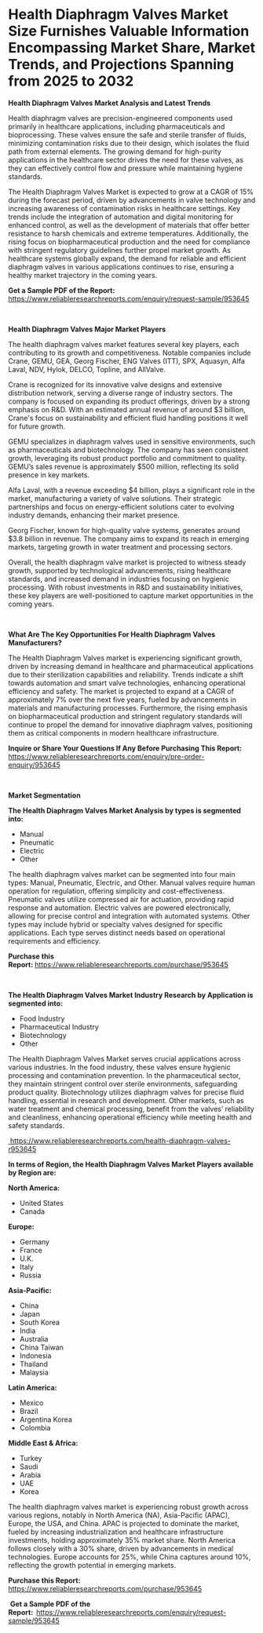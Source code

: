 <p><h1>Health Diaphragm Valves Market Size Furnishes Valuable Information Encompassing Market Share, Market Trends, and Projections Spanning from 2025 to 2032</h1></p><p><strong>Health Diaphragm Valves Market Analysis and Latest Trends</strong></p>
<p><p>Health diaphragm valves are precision-engineered components used primarily in healthcare applications, including pharmaceuticals and bioprocessing. These valves ensure the safe and sterile transfer of fluids, minimizing contamination risks due to their design, which isolates the fluid path from external elements. The growing demand for high-purity applications in the healthcare sector drives the need for these valves, as they can effectively control flow and pressure while maintaining hygiene standards.</p><p>The Health Diaphragm Valves Market is expected to grow at a CAGR of 15% during the forecast period, driven by advancements in valve technology and increasing awareness of contamination risks in healthcare settings. Key trends include the integration of automation and digital monitoring for enhanced control, as well as the development of materials that offer better resistance to harsh chemicals and extreme temperatures. Additionally, the rising focus on biopharmaceutical production and the need for compliance with stringent regulatory guidelines further propel market growth. As healthcare systems globally expand, the demand for reliable and efficient diaphragm valves in various applications continues to rise, ensuring a healthy market trajectory in the coming years.</p></p>
<p><strong>Get a Sample PDF of the Report:&nbsp;</strong> <a href="https://www.reliableresearchreports.com/enquiry/request-sample/953645?utm_campaign=2778&utm_medium=2&utm_source=Github&utm_content=ia&utm_term=18042025&utm_id=health-diaphragm-valves">https://www.reliableresearchreports.com/enquiry/request-sample/953645</a></p>
<p>&nbsp;</p>
<p><strong>Health Diaphragm Valves Major Market Players</strong></p>
<p><p>The health diaphragm valves market features several key players, each contributing to its growth and competitiveness. Notable companies include Crane, GEMU, GEA, Georg Fischer, ENG Valves (ITT), SPX, Aquasyn, Alfa Laval, NDV, Hylok, DELCO, Topline, and AllValve.</p><p>Crane is recognized for its innovative valve designs and extensive distribution network, serving a diverse range of industry sectors. The company is focused on expanding its product offerings, driven by a strong emphasis on R&D. With an estimated annual revenue of around $3 billion, Crane's focus on sustainability and efficient fluid handling positions it well for future growth.</p><p>GEMU specializes in diaphragm valves used in sensitive environments, such as pharmaceuticals and biotechnology. The company has seen consistent growth, leveraging its robust product portfolio and commitment to quality. GEMU’s sales revenue is approximately $500 million, reflecting its solid presence in key markets.</p><p>Alfa Laval, with a revenue exceeding $4 billion, plays a significant role in the market, manufacturing a variety of valve solutions. Their strategic partnerships and focus on energy-efficient solutions cater to evolving industry demands, enhancing their market presence.</p><p>Georg Fischer, known for high-quality valve systems, generates around $3.8 billion in revenue. The company aims to expand its reach in emerging markets, targeting growth in water treatment and processing sectors.</p><p>Overall, the health diaphragm valve market is projected to witness steady growth, supported by technological advancements, rising healthcare standards, and increased demand in industries focusing on hygienic processing. With robust investments in R&D and sustainability initiatives, these key players are well-positioned to capture market opportunities in the coming years.</p></p>
<p>&nbsp;</p>
<p><strong>What Are The Key Opportunities For Health Diaphragm Valves Manufacturers?</strong></p>
<p><p>The Health Diaphragm Valves market is experiencing significant growth, driven by increasing demand in healthcare and pharmaceutical applications due to their sterilization capabilities and reliability. Trends indicate a shift towards automation and smart valve technologies, enhancing operational efficiency and safety. The market is projected to expand at a CAGR of approximately 7% over the next five years, fueled by advancements in materials and manufacturing processes. Furthermore, the rising emphasis on biopharmaceutical production and stringent regulatory standards will continue to propel the demand for innovative diaphragm valves, positioning them as critical components in modern healthcare infrastructure.</p></p>
<p><strong>Inquire or Share Your Questions If Any Before Purchasing This Report:</strong> <a href="https://www.reliableresearchreports.com/enquiry/pre-order-enquiry/953645?utm_campaign=2778&utm_medium=2&utm_source=Github&utm_content=ia&utm_term=18042025&utm_id=health-diaphragm-valves">https://www.reliableresearchreports.com/enquiry/pre-order-enquiry/953645</a></p>
<p>&nbsp;</p>
<p><strong>Market Segmentation</strong></p>
<p><strong>The Health Diaphragm Valves Market Analysis by types is segmented into:</strong></p>
<p><ul><li>Manual</li><li>Pneumatic</li><li>Electric</li><li>Other</li></ul></p>
<p><p>The health diaphragm valves market can be segmented into four main types: Manual, Pneumatic, Electric, and Other. Manual valves require human operation for regulation, offering simplicity and cost-effectiveness. Pneumatic valves utilize compressed air for actuation, providing rapid response and automation. Electric valves are powered electronically, allowing for precise control and integration with automated systems. Other types may include hybrid or specialty valves designed for specific applications. Each type serves distinct needs based on operational requirements and efficiency.</p></p>
<p><strong>Purchase this Report:&nbsp;</strong><a href="https://www.reliableresearchreports.com/purchase/953645?utm_campaign=2778&utm_medium=2&utm_source=Github&utm_content=ia&utm_term=18042025&utm_id=health-diaphragm-valves">https://www.reliableresearchreports.com/purchase/953645</a></p>
<p>&nbsp;</p>
<p><strong>The Health Diaphragm Valves Market Industry Research by Application is segmented into:</strong></p>
<p><ul><li>Food Industry</li><li>Pharmaceutical Industry</li><li>Biotechnology</li><li>Other</li></ul></p>
<p><p>The Health Diaphragm Valves Market serves crucial applications across various industries. In the food industry, these valves ensure hygienic processing and contamination prevention. In the pharmaceutical sector, they maintain stringent control over sterile environments, safeguarding product quality. Biotechnology utilizes diaphragm valves for precise fluid handling, essential in research and development. Other markets, such as water treatment and chemical processing, benefit from the valves’ reliability and cleanliness, enhancing operational efficiency while meeting health and safety standards.</p></p>
<p><a href="https://www.reliableresearchreports.com/health-diaphragm-valves-r953645?utm_campaign=2778&utm_medium=2&utm_source=Github&utm_content=ia&utm_term=18042025&utm_id=health-diaphragm-valves">&nbsp;https://www.reliableresearchreports.com/health-diaphragm-valves-r953645</a></p>
<p><strong>In terms of Region, the Health Diaphragm Valves Market Players available by Region are:</strong></p>
<p>
    <p> <strong> North America: </strong>
        <ul>
            <li>United States</li>
            <li>Canada</li>
        </ul>
        </p> 
    <p> <strong> Europe: </strong>
        <ul>
            <li>Germany</li>
            <li>France</li>
            <li>U.K.</li>
            <li>Italy</li>
            <li>Russia</li>
        </ul>
        </p> 
    <p> <strong> Asia-Pacific: </strong>
        <ul>
            <li>China</li>
            <li>Japan</li>
            <li>South Korea</li>
            <li>India</li>
            <li>Australia</li>
            <li>China Taiwan</li>
            <li>Indonesia</li>
            <li>Thailand</li>
            <li>Malaysia</li>
        </ul>
        </p> 
    <p> <strong> Latin America: </strong>
        <ul>
            <li>Mexico</li>
            <li>Brazil</li>
            <li>Argentina Korea</li>
            <li>Colombia</li>
        </ul>
        </p> 
    <p> <strong> Middle East & Africa: </strong>
        <ul>
            <li>Turkey</li>
            <li>Saudi</li>
            <li>Arabia</li>
            <li>UAE</li>
            <li>Korea</li>
        </ul>
    </p>
    </p>
<p><p>The health diaphragm valves market is experiencing robust growth across various regions, notably in North America (NA), Asia-Pacific (APAC), Europe, the USA, and China. APAC is projected to dominate the market, fueled by increasing industrialization and healthcare infrastructure investments, holding approximately 35% market share. North America follows closely with a 30% share, driven by advancements in medical technologies. Europe accounts for 25%, while China captures around 10%, reflecting the growth potential in emerging markets.</p></p>
<p><strong>Purchase this Report: </strong><a href="https://www.reliableresearchreports.com/purchase/953645?utm_campaign=2778&utm_medium=2&utm_source=Github&utm_content=ia&utm_term=18042025&utm_id=health-diaphragm-valves">https://www.reliableresearchreports.com/purchase/953645</a></p>
<p>&nbsp;<strong>Get a Sample PDF of the Report:&nbsp;&nbsp;</strong><a href="https://www.reliableresearchreports.com/enquiry/request-sample/953645?utm_campaign=2778&utm_medium=2&utm_source=Github&utm_content=ia&utm_term=18042025&utm_id=health-diaphragm-valves">https://www.reliableresearchreports.com/enquiry/request-sample/953645</a></p>
<p><strong></strong></p>
<p><p></p><p></p><p></p></p>